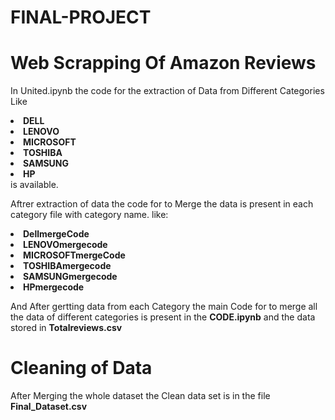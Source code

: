 # FINAL-PROJECT
<h1>Web Scrapping Of Amazon Reviews</h1>

In United.ipynb the code for the extraction of Data from Different Categories Like
<li> <b>DELL</b> </li>
<li><b>LENOVO</b></li>
<li><b>MICROSOFT</b></li>
<li><b>TOSHIBA</b></li>
<li><b>SAMSUNG</b></li>
<li><b>HP</b></li>
is available.

Aftrer extraction of data the code for to Merge the data is present in each category file with category name.
like:
<li> <b>DellmergeCode</b> </li>
<li><b>LENOVOmergecode</b></li>
<li><b>MICROSOFTmergeCode</b></li>
<li><b>TOSHIBAmergecode</b></li>
<li><b>SAMSUNGmergecode</b></li>
<li><b>HPmergecode</b></li>

And After gertting data from each Category the main Code for to merge all the data of different categories is 
present in the <b>CODE.ipynb</b> and the data stored in <b>Totalreviews.csv</b>

<h1>Cleaning of Data</h1>
After Merging the whole dataset the Clean data set is in the file <b>Final_Dataset.csv </b> 
